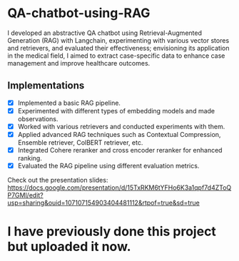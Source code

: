 # QA-chatbot-using-RAG
 I developed an abstractive QA chatbot using Retrieval-Augmented Generation (RAG) with Langchain, experimenting with various vector stores and retrievers, and evaluated their effectiveness; envisioning its application in the medical field, I aimed to extract case-specific data to enhance case management and improve healthcare outcomes.

## Implementations
- [x] Implemented a basic RAG pipeline.
- [x] Experimented with different types of embedding models and made observations.
- [x] Worked with various retrievers and conducted experiments with them.
- [x] Applied advanced RAG techniques such as Contextual Compression, Ensemble retriever, ColBERT retriever, etc.
- [x] Integrated Cohere reranker and cross encoder reranker for enhanced ranking.
- [x] Evaluated the RAG pipeline using different evaluation metrics.
  
Check out the presentation slides: https://docs.google.com/presentation/d/15TxRKM6tYFHo6K3a1qpf7d4ZToQP7GMl/edit?usp=sharing&ouid=107107154903404481112&rtpof=true&sd=true

# I have previously done this project but uploaded it now.
